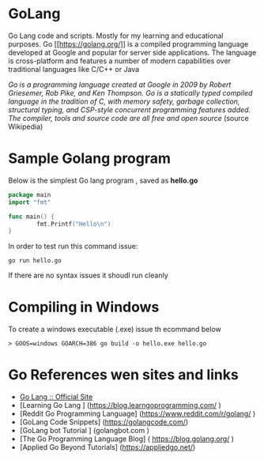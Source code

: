 # GoLang

Go Lang code and scripts. Mostly for my learning and educational purposes.
Go [[https://golang.org/]] is a compiled programming language developed at Google and popular for server side applications.
The language is cross-platform and features a number of modern capabilities over traditional languages like C/C++ or Java


*Go is a programming language created at Google in 2009 by Robert Griesemer, Rob Pike, and Ken Thompson. Go is a statically typed compiled language in the tradition of C, with memory safety, garbage collection, structural typing, and CSP-style concurrent programming features added. The compiler, tools and source code are all free and open source* (source Wikipedia)

# Sample Golang program

Below is the simplest  Go lang program , saved as **hello.go**

```go
package main
import "fmt"

func main() {
        fmt.Printf("Hello\n")
}
```

In order to test run this command issue:

```
go run hello.go
```

If there are no syntax issues it shoudl run cleanly

# Compiling in Windows

To create a windows executable (.exe) issue th ecommand below

```
> GOOS=windows GOARCH=386 go build -o hello.exe hello.go
```

# Go References wen sites and links
- [Go Lang :: Official Site ](https://www.golang.com)
- [Learning Go Lang ] (https://blog.learngoprogramming.com/ )
- [Reddit Go Programming Language] (https://www.reddit.com/r/golang/ ) 
- [GoLang Code Snippets] (https://golangcode.com/)
- [GoLang bot Tutorial ] (golangbot.com  )
- [The Go Programming Language Blog] ( https://blog.golang.org/ )
- [Applied Go  Beyond Tutorials] (https://appliedgo.net/)


